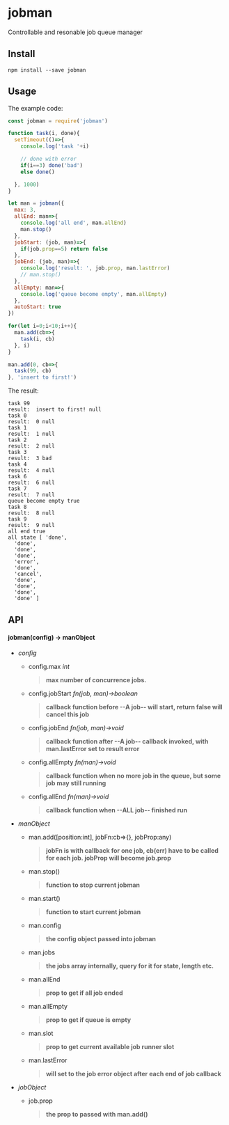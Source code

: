 # jobman
Controllable and resonable job queue manager

## Install

```
npm install --save jobman
```

## Usage

The example code:

```javascript
const jobman = require('jobman')

function task(i, done){
  setTimeout(()=>{
    console.log('task '+i)

    // done with error
    if(i==3) done('bad')
    else done()

  }, 1000)
}

let man = jobman({
  max: 3,
  allEnd: man=>{
    console.log('all end', man.allEnd)
    man.stop()
  },
  jobStart: (job, man)=>{
    if(job.prop==5) return false
  },
  jobEnd: (job, man)=>{
    console.log('result: ', job.prop, man.lastError)
    // man.stop()
  },
  allEmpty: man=>{
    console.log('queue become empty', man.allEmpty)
  },
  autoStart: true
})

for(let i=0;i<10;i++){
  man.add(cb=>{
    task(i, cb)
  }, i)
}

man.add(0, cb=>{
  task(99, cb)
}, 'insert to first!')
```

The result:

```
task 99
result:  insert to first! null
task 0
result:  0 null
task 1
result:  1 null
task 2
result:  2 null
task 3
result:  3 bad
task 4
result:  4 null
task 6
result:  6 null
task 7
result:  7 null
queue become empty true
task 8
result:  8 null
task 9
result:  9 null
all end true
all state [ 'done',
  'done',
  'done',
  'done',
  'error',
  'done',
  'cancel',
  'done',
  'done',
  'done',
  'done' ]
```

## API

#### jobman(config) -> manObject

- *config*
  - config.max *int*
    > **max number of concurrence jobs.**
  - config.jobStart *fn(job, man)->boolean*
    > **callback function before --A job-- will start, return false will cancel this job**
  - config.jobEnd *fn(job, man)->void*
    > **callback function after --A job-- callback invoked, with man.lastError set to result error**
  - config.allEmpty *fn(man)->void*
    > **callback function when no more job in the queue, but some job may still running**
  - config.allEnd *fn(man)->void*
    > **callback function when --ALL job-- finished run**

- *manObject*
  - man.add([position:int], jobFn:cb=>{}, jobProp:any)
    > **jobFn is with callback for one job, cb(err) have to be called for each job. jobProp will become job.prop**
  - man.stop()
    > **function to stop current jobman**
  - man.start()
    > **function to start current jobman**
  - man.config
    > **the config object passed into jobman**
  - man.jobs
    > **the jobs array internally, query for it for state, length etc.**
  - man.allEnd
    > **prop to get if all job ended**
  - man.allEmpty
    > **prop to get if queue is empty**
  - man.slot
    > **prop to get current available job runner slot**
  - man.lastError
    > **will set to the job error object after each end of job callback**

- *jobObject*
  - job.prop
    > **the prop to passed with man.add()**

